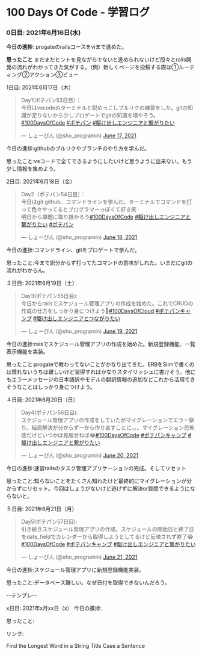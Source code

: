 # 100 Days Of Code - 学習ログ

### 0日目: 2021年6月16日(水)

**今日の進捗**: progateのrailsコースをviまで進めた。

**思ったこと** まだまだヒントを見ながらでないと進められないけど段々とrails開発の流れがわかってきた気がする。（例）新しくページを投稿する際は①ルーティング②アクション③ビュー

1日目: 2021年6月17日（木）
<blockquote class="twitter-tweet"><p lang="ja" dir="ltr">Day1(ポテパン53日目）：<br>今日はvscodeのターミナルと睨めっこしプルリクの練習をした。gitの知識が足りないから少しプロゲートでgitの知識を増やそう。<a href="https://twitter.com/hashtag/100DaysOfCode?src=hash&amp;ref_src=twsrc%5Etfw">#100DaysOfCode</a> <a href="https://twitter.com/hashtag/%E3%83%9D%E3%83%86%E3%83%91%E3%83%B3?src=hash&amp;ref_src=twsrc%5Etfw">#ポテパン</a> <a href="https://twitter.com/hashtag/%E9%A7%86%E3%81%91%E5%87%BA%E3%81%97%E3%82%A8%E3%83%B3%E3%82%B8%E3%83%8B%E3%82%A2%E3%81%A8%E7%B9%8B%E3%81%8C%E3%82%8A%E3%81%9F%E3%81%84?src=hash&amp;ref_src=twsrc%5Etfw">#駆け出しエンジニアと繋がりたい</a></p>&mdash; しょーぴん (@sho_programin) <a href="https://twitter.com/sho_programin/status/1405501956945178625?ref_src=twsrc%5Etfw">June 17, 2021</a></blockquote> 

今日の進捗:githubのプルリクやブランチのやり方を学んだ。

思ったこと:vsコードで全てできるようにしたいけど思うように出来ない。もう少し情報を集めよう。

2日目: 2021年6月18日（金）
<blockquote class="twitter-tweet"><p lang="ja" dir="ltr">Day2（ポテパン54日目）：<br>今日はgit github、コマンドラインを学んだ。ターミナルでコマンドを打って色々やってるとプログラマーっぽくて好き笑<br>明日から課題に取り掛かろう<a href="https://twitter.com/hashtag/100DaysOfCode?src=hash&amp;ref_src=twsrc%5Etfw">#100DaysOfCode</a> <a href="https://twitter.com/hashtag/%E9%A7%86%E3%81%91%E5%87%BA%E3%81%97%E3%82%A8%E3%83%B3%E3%82%B8%E3%83%8B%E3%82%A2%E3%81%A8%E7%B9%8B%E3%81%8C%E3%82%8A%E3%81%9F%E3%81%84?src=hash&amp;ref_src=twsrc%5Etfw">#駆け出しエンジニアと繋がりたい</a> <a href="https://twitter.com/hashtag/%E3%83%9D%E3%83%86%E3%83%91%E3%83%B3?src=hash&amp;ref_src=twsrc%5Etfw">#ポテパン</a></p>&mdash; しょーぴん (@sho_programin) <a href="https://twitter.com/sho_programin/status/1405856204824322049?ref_src=twsrc%5Etfw">June 18, 2021</a></blockquote> 
今日の進捗:コマンドライン、gitをプロゲートで学んだ。

思ったこと:今まで訳分からず打ってたコマンドの意味がしれた。いまだにgitの流れがわからん。

３日目: 2021年6月19日（土）
<blockquote class="twitter-tweet"><p lang="ja" dir="ltr">Day3(ポテパン55日目):<br>今日からrailsでスケジュール管理アプリの作成を始めた。これでCRUDの作成の仕方をしっかり身につけよう💪<a href="https://twitter.com/hashtag/100DaysOfCloud?src=hash&amp;ref_src=twsrc%5Etfw">#100DaysOfCloud</a> <a href="https://twitter.com/hashtag/%E3%83%9D%E3%83%86%E3%83%91%E3%83%B3%E3%82%AD%E3%83%A3%E3%83%B3%E3%83%97?src=hash&amp;ref_src=twsrc%5Etfw">#ポテパンキャンプ</a> <a href="https://twitter.com/hashtag/%E9%A7%86%E3%81%91%E5%87%BA%E3%81%97%E3%82%A8%E3%83%B3%E3%82%B8%E3%83%8B%E3%82%A2%E3%81%A8%E3%81%A4%E3%81%AA%E3%81%8C%E3%82%8A%E3%81%9F%E3%81%84?src=hash&amp;ref_src=twsrc%5Etfw">#駆け出しエンジニアとつながりたい</a></p>&mdash; しょーぴん (@sho_programin) <a href="https://twitter.com/sho_programin/status/1406218912379772934?ref_src=twsrc%5Etfw">June 19, 2021</a></blockquote> 

今日の進捗:raisでスケジュール管理アプリの作成を始めた。新規登録機能、一覧表示機能を実装。

思ったこと:progateで教わってないことがかなり出てきた。ERBをSlimで書くのは慣れないうちは難しいけど習得すればかなりスタイリッシュに書けそう。他にもエラーメッセージの日本語訳やモデルの翻訳情報の追加などこれから活用できそうなことはしっかり身につけよう。

４日目: 2021年6月20日（日）
<blockquote class="twitter-tweet"><p lang="ja" dir="ltr">Day4(ポテパン56日目):<br>スケジュール管理アプリの作成をしていたがマイグレーションでエラー祭り。結局解決が分からず一から作り直すことに。。。マイグレーション恐怖症だけどいつかは克服せねば😂<a href="https://twitter.com/hashtag/100DaysOfCode?src=hash&amp;ref_src=twsrc%5Etfw">#100DaysOfCode</a> <a href="https://twitter.com/hashtag/%E3%83%9D%E3%83%86%E3%83%91%E3%83%B3%E3%82%AD%E3%83%A3%E3%83%B3%E3%83%97?src=hash&amp;ref_src=twsrc%5Etfw">#ポテパンキャンプ</a> <a href="https://twitter.com/hashtag/%E9%A7%86%E3%81%91%E5%87%BA%E3%81%97%E3%82%A8%E3%83%B3%E3%82%B8%E3%83%8B%E3%82%A2%E3%81%A8%E7%B9%8B%E3%81%8C%E3%82%8A%E3%81%9F%E3%81%84?src=hash&amp;ref_src=twsrc%5Etfw">#駆け出しエンジニアと繋がりたい</a></p>&mdash; しょーぴん (@sho_programin) <a href="https://twitter.com/sho_programin/status/1406593474896355335?ref_src=twsrc%5Etfw">June 20, 2021</a></blockquote>

今日の進捗:速習railsのタスク管理アプリケーションの完成。そしてリセット

思ったこと:知らないことをたくさん知れたけど最終的にマイグレーションが分からずにリセット。今回はしょうがないけど逃げずに解決or質問できるようにならないと。

５日目: 2021年6月21日（月）
<blockquote class="twitter-tweet"><p lang="ja" dir="ltr">Day5(ポテパン57日目):<br>引き続きスケジュール管理アプリの作成。スケジュールの開始日と終了日をdate_fieldでカレンダーから取得しようとしてるけど反映されず終了😂<a href="https://twitter.com/hashtag/100DaysOfCode?src=hash&amp;ref_src=twsrc%5Etfw">#100DaysOfCode</a> <a href="https://twitter.com/hashtag/%E3%83%9D%E3%83%86%E3%83%91%E3%83%B3%E3%82%AD%E3%83%A3%E3%83%B3%E3%83%97?src=hash&amp;ref_src=twsrc%5Etfw">#ポテパンキャンプ</a> <a href="https://twitter.com/hashtag/%E9%A7%86%E3%81%91%E5%87%BA%E3%81%97%E3%82%A8%E3%83%B3%E3%82%B8%E3%83%8B%E3%82%A2%E3%81%A8%E7%B9%8B%E3%81%8C%E3%82%8A%E3%81%9F%E3%81%84?src=hash&amp;ref_src=twsrc%5Etfw">#駆け出しエンジニアと繋がりたい</a></p>&mdash; しょーぴん (@sho_programin) <a href="https://twitter.com/sho_programin/status/1406954482928209926?ref_src=twsrc%5Etfw">June 21, 2021</a></blockquote> 

今日の進捗:スケジュール管理アプリに新規登録機能実装。

思ったこと:データベース難しい。なぜ日付を取得できないんだろう。

--テンプレ--

x日目: 2021年x月xx日（x）
今日の進捗:

思ったこと:

リンク:

Find the Longest Word in a String
Title Case a Sentence
